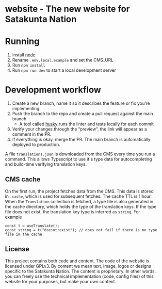 # website - The new website for Satakunta Nation

# Running

1. Install [node](https://nodejs.org/en)
2. Rename `.env.local.example` and set the CMS_URL
3. Run `npm install`
4. Run `npm run dev` to start a local development server

# Development workflow

1. Create a new branch, name it so it describes the feature or fix you're implementing.
2. Push the branch to the repo and create a pull request against the main branch.
   - A tool called [husky](https://typicode.github.io/husky/) runs the linter and tests locally for each commit
3. Verify your changes through the "preview", the link will appear as a comment in the PR.
4. If everything is okay, merge the PR. The main branch is automatically deployed to production.

A file `translations.json` is downloaded from the CMS every time you run a command. This allows Typescript to use it's type data for autocompleting and build-time verifying translation keys.

## CMS cache

On the first run, the project fetches data from the CMS. This data is stored in `.cache`, which is used for subsequent fetches. The cache TTL is 1 hour.
When the `Translation` collection is fetched, a type file is also generated in the cache directory, which holds the type of the translation keys. If the type file does not exist, the translation key type is inferred as `string`. For example

```
const t = useTranslate();
const string = t("doesnt:exist"); // does not fail if there is no type file in the cache
```

## License

This project contains both code and content. The code of the website is licensed under GPLv3. By content we mean text, image, logos or designs specific to the Satakunta Nation. The content is proprietary. In other words, you can freely use the technical implementation (code, config files) of this website for your purposes, but make your own content.
